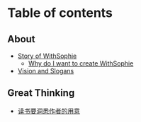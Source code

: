 # Table of contents

## About

* [Story of WithSophie](README.md)
  * [Why do I want to create WithSophie](about/story\_of\_ws/why-do-i-want-to-create-withsophie.md)
* [Vision and Slogans](about/slogans.md)

## Great Thinking

* [读书要洞悉作者的用意](think/reading\_understand\_author\_intention.md)
